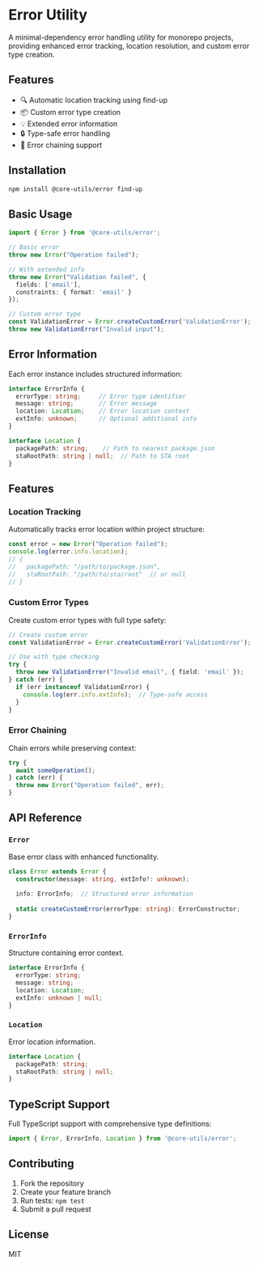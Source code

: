 # Error Utility

A minimal-dependency error handling utility for monorepo projects, providing enhanced error tracking, location resolution, and custom error type creation.

## Features

- 🔍 Automatic location tracking using find-up
- 📦 Custom error type creation
- 💡 Extended error information
- 🔒 Type-safe error handling
- 🔗 Error chaining support

## Installation

```bash
npm install @core-utils/error find-up
```

## Basic Usage

```typescript
import { Error } from '@core-utils/error';

// Basic error
throw new Error("Operation failed");

// With extended info
throw new Error("Validation failed", { 
  fields: ['email'],
  constraints: { format: 'email' }
});

// Custom error type
const ValidationError = Error.createCustomError('ValidationError');
throw new ValidationError("Invalid input");
```

## Error Information

Each error instance includes structured information:

```typescript
interface ErrorInfo {
  errorType: string;     // Error type identifier
  message: string;       // Error message
  location: Location;    // Error location context
  extInfo: unknown;      // Optional additional info
}

interface Location {
  packagePath: string;    // Path to nearest package.json
  staRootPath: string | null;  // Path to STA root
}
```

## Features

### Location Tracking

Automatically tracks error location within project structure:

```typescript
const error = new Error("Operation failed");
console.log(error.info.location);
// {
//   packagePath: "/path/to/package.json",
//   staRootPath: "/path/to/sta/root"  // or null
// }
```

### Custom Error Types

Create custom error types with full type safety:

```typescript
// Create custom error
const ValidationError = Error.createCustomError('ValidationError');

// Use with type checking
try {
  throw new ValidationError("Invalid email", { field: 'email' });
} catch (err) {
  if (err instanceof ValidationError) {
    console.log(err.info.extInfo);  // Type-safe access
  }
}
```

### Error Chaining

Chain errors while preserving context:

```typescript
try {
  await someOperation();
} catch (err) {
  throw new Error("Operation failed", err);
}
```

## API Reference

### `Error`

Base error class with enhanced functionality.

```typescript
class Error extends Error {
  constructor(message: string, extInfo?: unknown);
  
  info: ErrorInfo;  // Structured error information
  
  static createCustomError(errorType: string): ErrorConstructor;
}
```

### `ErrorInfo`

Structure containing error context.

```typescript
interface ErrorInfo {
  errorType: string;
  message: string;
  location: Location;
  extInfo: unknown | null;
}
```

### `Location`

Error location information.

```typescript
interface Location {
  packagePath: string;
  staRootPath: string | null;
}
```

## TypeScript Support

Full TypeScript support with comprehensive type definitions:

```typescript
import { Error, ErrorInfo, Location } from '@core-utils/error';
```

## Contributing

1. Fork the repository
2. Create your feature branch
3. Run tests: `npm test`
4. Submit a pull request

## License

MIT